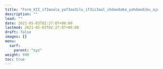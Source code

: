 ```yaml
---
title: "Form_XII_if3aoala_yaf3ao3ilu_if3ii3aal_ihdaodaba_yahdaodibu_ajwaaf"
description: ""
lead: ""
date: 2021-05-03T02:27:07+06:00
lastmod: 2021-05-03T02:27:07+06:00
draft: false
images: []
menu: 
  sarf:
    parent: "xyz"
weight: 999
toc: true
---
```



